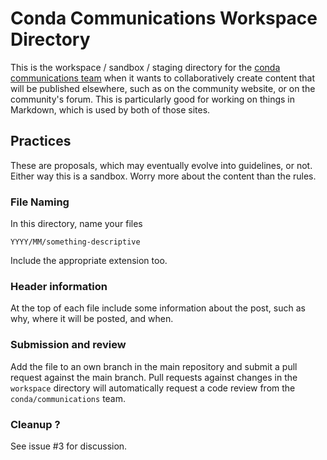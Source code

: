 # Conda Communications Workspace Directory

This is the workspace / sandbox / staging directory for the [conda communications team](https://github.com/orgs/conda/teams/communications) when it wants to collaboratively create content that will be published elsewhere, such as on the community website, or on the community's forum.  This is particularly good for working on things in Markdown, which is used by both of those sites.

## Practices

These are proposals, which may eventually evolve into guidelines, or not.  Either way this is a sandbox.  Worry more about the content than the rules.

### File Naming

In this directory, name your files

  ``YYYY/MM/something-descriptive``

Include the appropriate extension too.

### Header information

At the top of each file include some information about the post, such as why, where it will be posted, and when.

### Submission and review

Add the file to an own branch in the main repository and submit a pull request against the main branch. Pull requests against changes in the `workspace` directory will automatically request a code review from the `conda/communications` team.

### Cleanup ?

See issue #3 for discussion.
